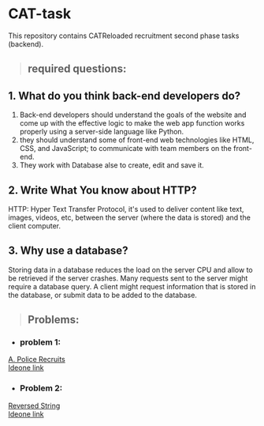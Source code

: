 # CAT-task
This repository contains CATReloaded recruitment second phase tasks (backend).

>## required questions:

## 1. What do you think back-end developers do?

1. Back-end developers should understand the goals of the website and come up with the effective logic to make the web app function works properly using a server-side language like Python.<br/>
2. they should understand some of front-end web technologies like HTML, CSS, and JavaScript; to communicate with team members on the front-end.<br/>
2. They work with Database alse to create, edit and save it.<br/>

## 2. Write What You know about HTTP?

HTTP: Hyper Text Transfer Protocol, it's used to deliver content like text, images, videos, etc, between the server (where the data is stored) and the client computer.

## 3. Why use a database?

Storing data in a database reduces the load on the server CPU and allow to be retrieved if the server crashes.
Many requests sent to the server might require a database query. A client might request information that is stored in the database, or submit data to be added to the database. 

>## Problems:

- ### problem 1:

[A. Police Recruits](https://github.com/moaazelsayed1/CAT-task/blob/main/APoliceRecruits.cpp)</br>
[Ideone link](https://ideone.com/noj0Wx)

- ### Problem 2:

[Reversed String](https://github.com/moaazelsayed1/CAT-task/blob/main/reversedString.cpp)</br>
[Ideone link](https://ideone.com/02hOKB)
